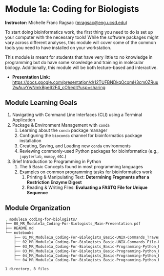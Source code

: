 # Module 1a: Coding for Biologists 

**Instructor:** Michelle Franc Ragsac (mragsac@eng.ucsd.edu)

To start doing bioinformatics work, the first thing you need to do is set up your computer with the necessary tools! While the software packages might vary across different analyses, this module will cover some of the common tools you need to have installed on your workstation.

This module is meant for students that have very little to no knowledge in programming but do have some knowledge and training in molecular biology. Additionally, this module will be both lecture-based and interactive. 

* **Presentation Link:** https://docs.google.com/presentation/d/12TUFBNDkqOcomH3cm0ZRuu2wAuvYwNmkBpe62F4_cOI/edit?usp=sharing

## Module Learning Goals

1. Navigating with Command Line Interfaces (CLI) using a Terminal Application 
2. Package & Environment Management with `conda`
    1. Learning about the `conda` package manager 
    2. Configuring the `bioconda` channel for bioinformatics package installation 
    3. Creating, Saving, and Loading new `conda` environments
    4. Reviewing commonly-used Python packages for bioinformatics (e.g., `jupyterlab`, `numpy`, etc.)
3. Brief Introduction to Programming in Python
    1. The 5 Basic Concepts found in most programming languages 
    2. Examples on common programming tasks for bioinformatics work
        1. Printing & Manipulating Text: **Determining Fragments after a Restriction Enzyme Digest**
        2. Reading & Writing Files: **Evaluating a FASTQ File for Unique Sequence**

## Module Organization

```bash
. module1a_coding-for-biologists/
├── 00_MR_Module1a_Coding-For-Biologists_Main-Presentation.pdf
├── README.md
└── notebooks
    ├── 01_MR_Module1a_Coding-For-Biologists_Basic-UNIX-Commands_Traversing-Creating-New-Directories.ipynb
    ├── 02_MR_Module1a_Coding-For-Biologists_Basic-UNIX-Commands_File-Folder-Editing-Viewing.ipynb
    ├── 03_MR_Module1a_Coding-For-Biologists_Basic-Programming-Python_Essential-Programming-Concepts.ipynb
    ├── 03_MR_Module1a_Coding-For-Biologists_Basic-Programming-Python_Essential-Programming-Concepts_ANSWERS.ipynb
    ├── 04_MR_Module1a_Coding-For-Biologists_Basic-Programming-Python_Basic-Bioinformatics-Problems.ipynb
    └── 04_MR_Module1a_Coding-For-Biologists_Basic-Programming-Python_Basic-Bioinformatics-Problems_ANSWERS.ipynb

1 directory, 8 files
```